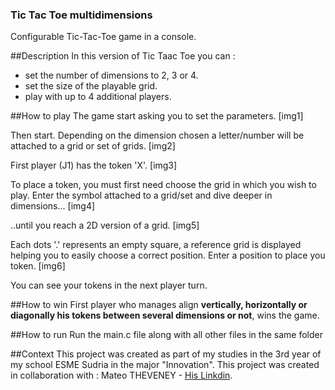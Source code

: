 ### Tic Tac Toe multidimensions
Configurable Tic-Tac-Toe game in a console.

##Description
In this version of Tic Taac Toe you can :
- set the number of dimensions to 2, 3 or 4.
- set the size of the playable grid.
- play with up to 4 additional players.

##How to play
The game start asking you to set the parameters.
[img1]

Then start.
Depending on the dimension chosen a letter/number will be attached to a grid or set of grids.
[img2]

First player (J1) has the token 'X'. 
[img3]

To place a token, you must first need choose the grid in which you wish to play. Enter the symbol attached to a grid/set and dive deeper in dimensions...
[img4]

..until you reach a 2D version of a grid.
[img5]

Each dots '.' represents an empty square, a reference grid is displayed helping you to easily choose a correct position.
Enter a position to place you token.
[img6]

You can see your tokens in the next player turn.

##How to win
First player who manages align **vertically, horizontally or diagonally his tokens between several dimensions or not**, wins the game. 

##How to run
Run the main.c file along with all other files in the same folder

##Context
This project was created as part of my studies in the 3rd year of my school ESME Sudria in the major "Innovation".
This project was created in collaboration with :
Mateo THEVENEY - [His Linkdin](https://www.linkedin.com/in/mateo-theveney/).
